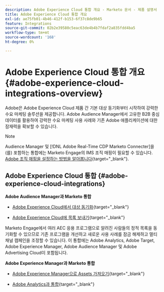 ```yaml
---
description: Adobe Experience Cloud 통합 개요 - Marketo 문서 - 제품 설명서
title: Adobe Experience Cloud 통합 개요
exl-id: ae75fb01-4b46-412f-b153-6f37c8de9b65
feature: Integrations
source-git-commit: 02b2e39580c5eac63de4b4b7fdaf2a835fdd4ba5
workflow-type: tm+mt
source-wordcount: '168'
ht-degree: 0%

---
```


# Adobe Experience Cloud 통합 개요{#adobe-experience-cloud-integrations-overview}

Adobe은 Adobe Experience Cloud 제품 간 기본 대상 동기화부터 시작하여 강력한 수요 마케팅 솔루션을 제공합니다. Adobe Audience Manager에서 고유한 B2B 중심 데이터를 활용하여 강력한 수요 마케팅 사용 사례와 기존 Adobe 애플리케이션에 대한 잠재력을 확보할 수 있습니다.

>[!NOTE]
>
>Audience Manager 및 [!DNL Adobe Real-Time CDP Marketo Connecter]을(를) 포함하는 통합에는 Marketo Engage의 IMS 조직 매핑이 필요할 수 있습니다. [Adobe 조직 매핑을 설정하는 방법을 알아봅니다](/help/marketo/product-docs/adobe-experience-cloud-integrations/set-up-adobe-organization-mapping.md){target="_blank"}.

## Adobe Experience Cloud 통합 {#adobe-experience-cloud-integrations}

**Adobe Audience Manager과 Marketo 통합**

* [Adobe Experience Cloud에서 대상 동기화](/help/marketo/product-docs/adobe-experience-cloud-integrations/sync-an-audience-from-adobe-experience-cloud.md){target="_blank"}

* [Adobe Experience Cloud에 목록 보내기](/help/marketo/product-docs/core-marketo-concepts/smart-lists-and-static-lists/static-lists/send-a-list-to-adobe-experience-cloud.md){target="_blank"}

Marketo Engage에서 여러 AEC 응용 프로그램으로 알려진 사람들의 정적 목록을 동기화할 수 있으므로 기존 프로그램을 개선하고 새로운 사용 사례를 잠금 해제하고 멀티채널 캠페인을 조정할 수 있습니다. 이 통합에는 Adobe Analytics, Adobe Target, Adobe Experience Manager, Adobe Audience Manager 및 Adobe Advertising Cloud이 포함됩니다.

**Adobe Experience Manager과 Marketo 통합**

* [Adobe Experience Manager으로 Assets 가져오기](/help/marketo/product-docs/adobe-experience-cloud-integrations/importing-assets-with-adobe-experience-manager.md){target="_blank"}

* [Adobe Analytics과 통합](/help/marketo/product-docs/web-personalization/reporting-for-web-personalization/web-analytics-integrations/integrate-with-adobe-analytics.md){target="_blank"}
